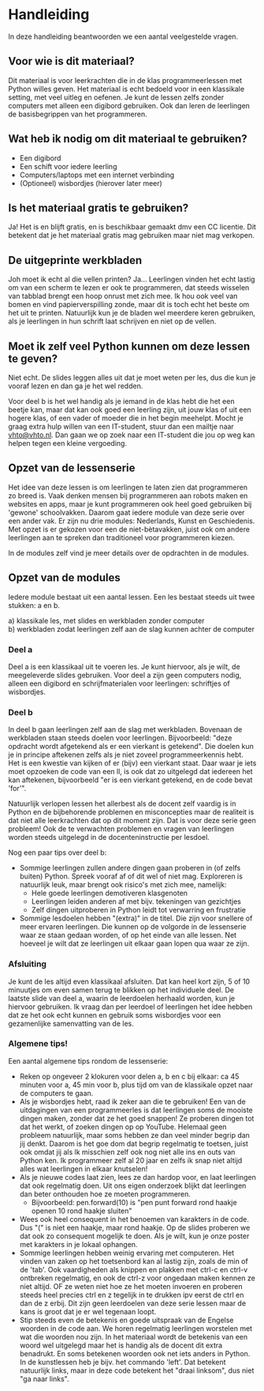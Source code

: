 # Handleiding

In deze handleiding beantwoorden we een aantal veelgestelde vragen.

## Voor wie is dit materiaal?

Dit materiaal is voor leerkrachten die in de klas programmeerlessen met Python willes geven. Het materiaal is echt bedoeld voor in een klassikale setting, met veel uitleg en oefenen. Je kunt de lessen zelfs zonder computers met alleen een digibord gebruiken. Ook dan leren de leerlingen de basisbegrippen van het programmeren.

## Wat heb ik nodig om dit materiaal te gebruiken?

* Een digibord
* Een schift voor iedere leerling
* Computers/laptops met een internet verbinding
* \(Optioneel\) wisbordjes \(hierover later meer\)

## Is het materiaal gratis te gebruiken?

Ja! Het is en blijft gratis, en is beschikbaar gemaakt dmv een CC licentie. Dit betekent dat je het materiaal gratis mag gebruiken maar niet mag verkopen.


## De uitgeprinte werkbladen

Joh moet ik echt al die vellen printen? Ja... Leerlingen vinden het echt lastig om van een scherm te lezen er ook te programmeren, dat steeds wisselen van tabblad brengt een hoop onrust met zich mee. Ik hou ook veel van bomen en vind papierverspilling zonde, maar dit is toch echt het beste om het uit te printen. Natuurlijk kun je de bladen wel meerdere keren gebruiken, als je leerlingen in hun schrift laat schrijven en niet op de vellen.

## Moet ik zelf veel Python kunnen om deze lessen te geven?

Niet echt. De slides leggen alles uit dat je moet weten per les, dus die kun je vooraf lezen en dan ga je het wel redden.

Voor deel b is het wel handig als je iemand in de klas hebt die het een beetje kan, maar dat kan ook goed een leerling zijn, uit jouw klas of uit een hogere klas, of een vader of moeder die in het begin meehelpt. Mocht je graag extra hulp willen van een IT-student, stuur dan een mailtje naar [vhto@vhto.nl](mailto:vhto@vhto.nl). Dan gaan we op zoek naar een IT-student die jou op weg kan helpen tegen een kleine vergoeding.

## Opzet van de lessenserie

Het idee van deze lessen is om leerlingen te laten zien dat programmeren zo breed is. Vaak denken mensen bij programmeren aan robots maken en websites en apps, maar je kunt programmeren ook heel goed gebruiken bij 'gewone' schoolvakken. Daarom gaat iedere module van deze serie over een ander vak. Er zijn nu drie modules: Nederlands, Kunst en Geschiedenis. Met opzet is er gekozen voor een de niet-bètavakken, juist ook om andere leerlingen aan te spreken dan traditioneel voor programmeren kiezen.

In de modules zelf vind je meer details over de opdrachten in de modules.

## Opzet van de modules

Iedere module bestaat uit een aantal lessen. Een les bestaat steeds uit twee stukken: a en b.

a\) klassikale les, met slides en werkbladen zonder computer  
b\) werkbladen zodat leerlingen zelf aan de slag kunnen achter de computer

### Deel a

Deel a is een klassikaal uit te voeren les. Je kunt hiervoor, als je wilt, de meegeleverde slides gebruiken. Voor deel a zijn geen computers nodig, alleen een digibord en schrijfmaterialen voor leerlingen: schriftjes of wisbordjes.

### Deel b

In deel b gaan leerlingen zelf aan de slag met werkbladen. Bovenaan de werkbladen staan steeds doelen voor leerlingen. Bijvoorbeeld: "deze opdracht wordt afgetekend als er een vierkant is getekend".
Die doelen kun je in principe aftekenen zelfs als je niet zoveel programmeerkennis hebt. Het is een kwestie van kijken of er \(bijv\) een vierkant staat. Daar waar je iets moet opzoeken de code van een ll, is ook dat zo uitgelegd dat iedereen het kan aftekenen, bijvoorbeeld "er is een vierkant getekend, en de code bevat 'for'".

Natuurlijk verlopen lessen het allerbest als de docent zelf vaardig is in Python en de bijbehorende problemen en misconcepties maar de realiteit is dat niet alle leerkrachten dat op dit moment zijn. Dat is voor deze serie geen probleem! Ook de te verwachten problemen en vragen van leerlingen worden steeds uitgelegd in de docenteninstructie per lesdoel.

Nog een paar tips over deel b:

* Sommige leerlingen zullen andere dingen gaan proberen in \(of zelfs buiten\) Python. Spreek vooraf af of dit wel of niet mag. Exploreren is natuurlijk leuk, maar brengt ook risico's met zich mee, namelijk:
  * Hele goede leerlingen demotiveren klasgenoten
  * Leerlingen leiden anderen af met bijv. tekeningen van gezichtjes
  * Zelf dingen uitproberen in Python leidt tot verwarring en frustratie
* Sommige lesdoelen hebben "\(extra\)" in de titel. Die zijn voor snellere of meer ervaren leerlingen. Die kunnen op de volgorde in de lessenserie waar ze staan gedaan worden, of op het einde van alle lessen. Net hoeveel je wilt dat ze leerlingen uit elkaar gaan lopen qua waar ze zijn.

### Afsluiting

Je kunt de les altijd even klassikaal afsluiten. Dat kan heel kort zijn, 5 of 10 minuutjes om even samen terug te blikken op het individuele deel. De laatste slide van deel a, waarin de leerdoelen herhaald worden, kun je hiervoor gebruiken. Ik vraag dan per leerdoel of leerlingen het idee hebben dat ze het ook echt kunnen en gebruik soms wisbordjes voor een gezamenlijke samenvatting van de les.

### Algemene tips!

Een aantal algemene tips rondom de lessenserie:

* Reken op ongeveer 2 klokuren voor delen a, b en c bij elkaar: ca 45 minuten voor a, 45 min voor b, plus tijd om van de klassikale opzet naar de computers te gaan.
* Als je wisbordjes hebt, raad ik zeker aan die te gebruiken! Een van de uitdagingen van een programmeerles is dat leerlingen soms de mooiste dingen maken, zonder dat ze het goed snappen! Ze proberen dingen tot dat het werkt, of zoeken dingen op op YouTube. Helemaal geen probleem natuurlijk, maar soms hebben ze dan veel minder begrip dan jij denkt. Daarom is het goe dom dat begrip regelmatig te toetsen, juist ook omdat jij als lk misschien zelf ook nog niet alle ins en outs van Python ken. Ik programmeer zelf al 20 jaar en zelfs ik snap niet altijd alles wat leerlingen in elkaar knutselen!
* Als je nieuwe codes laat zien, lees ze dan hardop voor, en laat leerlingen dat ook regelmatig doen. Uit ons eigen onderzoek blijkt dat leerlingen dan beter onthouden hoe ze moeten programmeren.
  * Bijvoorbeeld: pen.forward\(10\) is "pen punt forward rond haakje openen 10 rond haakje sluiten"
* Wees ook heel consequent in het benoemen van karakters in de code. Dus "\(" is niet een haakje, maar rond haakje. Op de slides proberen we dat ook zo consequent mogelijk te doen. Als je wilt, kun je onze poster met karakters in je lokaal ophangen.
* Sommige leerlingen hebben weinig ervaring met computeren. Het vinden van zaken op het toetsenbord kan al lastig zijn, zoals de min of de 'tab'. Ook vaardigheden als knippen en plakken met ctrl-c en ctrl-v ontbreken regelmatig, en ook de ctrl-z voor ongedaan maken kennen ze niet altijd. OF ze weten niet hoe ze het moeten invoeren en proberen steeds heel precies ctrl en z tegelijk in te drukken ipv eerst de ctrl en dan de z erbij. Dit zijn geen leerdoelen van deze serie lessen maar de kans is groot dat je er wel tegenaan loopt.
* Stip steeds even de betekenis en goede uitspraak van de Engelse woorden in de code aan. We horen regelmatig leerlingen worstelen met wat die woorden nou zijn. In het materiaal wordt de betekenis van een woord wel uitgelegd maar het is handig als de docent dit extra benadrukt. En soms betekenen woorden ook net iets anders in Python. In de kunstlessen heb je bijv. het commando 'left'. Dat betekent natuurlijk links, maar in deze code betekent het "draai linksom", dus niet "ga naar links". 

